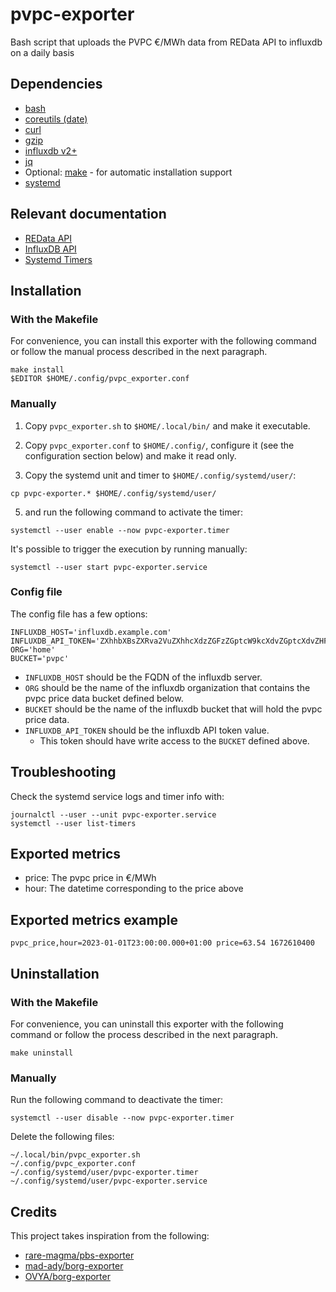 # pvpc-exporter

Bash script that uploads the PVPC €/MWh data from REData API to influxdb on a daily basis

## Dependencies

- [bash](https://www.gnu.org/software/bash/)
- [coreutils (date)](https://www.gnu.org/software/coreutils/)
- [curl](https://curl.se/)
- [gzip](https://www.gnu.org/software/gzip/)
- [influxdb v2+](https://docs.influxdata.com/influxdb/v2.6/)
- [jq](https://stedolan.github.io/jq/)
- Optional: [make](https://www.gnu.org/software/make/) - for automatic installation support
- [systemd](https://systemd.io/)

## Relevant documentation

- [REData API](https://www.ree.es/en/apidatos)
- [InfluxDB API](https://docs.influxdata.com/influxdb/v2.6/write-data/developer-tools/api/)
- [Systemd Timers](https://www.freedesktop.org/software/systemd/man/systemd.timer.html)

## Installation

### With the Makefile

For convenience, you can install this exporter with the following command or follow the manual process described in the next paragraph.

```
make install
$EDITOR $HOME/.config/pvpc_exporter.conf
```

### Manually

1. Copy `pvpc_exporter.sh` to `$HOME/.local/bin/` and make it executable.

2. Copy `pvpc_exporter.conf` to `$HOME/.config/`, configure it (see the configuration section below) and make it read only.

3. Copy the systemd unit and timer to `$HOME/.config/systemd/user/`:

```
cp pvpc-exporter.* $HOME/.config/systemd/user/
```

5. and run the following command to activate the timer:

```
systemctl --user enable --now pvpc-exporter.timer
```

It's possible to trigger the execution by running manually:

```
systemctl --user start pvpc-exporter.service
```

### Config file

The config file has a few options:

```
INFLUXDB_HOST='influxdb.example.com'
INFLUXDB_API_TOKEN='ZXhhbXBsZXRva2VuZXhhcXdzZGFzZGptcW9kcXdvZGptcXdvZHF3b2RqbXF3ZHFhc2RhCg=='
ORG='home'
BUCKET='pvpc'
```

- `INFLUXDB_HOST` should be the FQDN of the influxdb server.
- `ORG` should be the name of the influxdb organization that contains the pvpc price data bucket defined below.
- `BUCKET` should be the name of the influxdb bucket that will hold the pvpc price data.
- `INFLUXDB_API_TOKEN` should be the influxdb API token value.
  - This token should have write access to the `BUCKET` defined above.

## Troubleshooting

Check the systemd service logs and timer info with:

```
journalctl --user --unit pvpc-exporter.service
systemctl --user list-timers
```

## Exported metrics

- price: The pvpc price in €/MWh
- hour: The datetime corresponding to the price above

## Exported metrics example

```
pvpc_price,hour=2023-01-01T23:00:00.000+01:00 price=63.54 1672610400
```

## Uninstallation

### With the Makefile

For convenience, you can uninstall this exporter with the following command or follow the process described in the next paragraph.

```
make uninstall
```

### Manually

Run the following command to deactivate the timer:

```
systemctl --user disable --now pvpc-exporter.timer
```

Delete the following files:

```
~/.local/bin/pvpc_exporter.sh
~/.config/pvpc_exporter.conf
~/.config/systemd/user/pvpc-exporter.timer
~/.config/systemd/user/pvpc-exporter.service
```

## Credits

This project takes inspiration from the following:

- [rare-magma/pbs-exporter](https://github.com/rare-magma/pbs-exporter)
- [mad-ady/borg-exporter](https://github.com/mad-ady/borg-exporter)
- [OVYA/borg-exporter](https://github.com/OVYA/borg-exporter)
